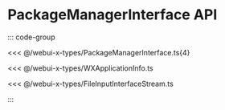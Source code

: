 # PackageManagerInterface API

::: code-group

<<< @/webui-x-types/PackageManagerInterface.ts{4}

<<< @/webui-x-types/WXApplicationInfo.ts

<<< @/webui-x-types/FileInputInterfaceStream.ts

:::
